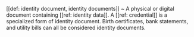 [[def: identity document, identity documents]]
~ A physical or digital document containing [[ref: identity data]]. A [[ref: credential]] is a specialized form of identity document. Birth certificates, bank statements, and utility bills can all be considered identity documents.

